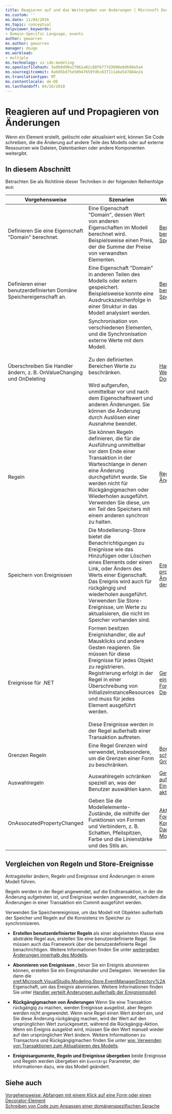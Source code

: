 ```yaml
---
title: Reagieren auf und das Weitergeben von Änderungen | Microsoft Docs
ms.custom: ''
ms.date: 11/04/2016
ms.topic: conceptual
helpviewer_keywords:
- Domain-Specific Language, events
author: gewarren
ms.author: gewarren
manager: douge
ms.workload:
- multiple
ms.technology: vs-ide-modeling
ms.openlocfilehash: 5e0b8d90a1f062a82c80f6777d3090e8db98e5a4
ms.sourcegitcommit: 6a9d5bd75e50947659fd6c837111a6a547884e2a
ms.translationtype: MT
ms.contentlocale: de-DE
ms.lasthandoff: 04/16/2018
---
```

# <a name="responding-to-and-propagating-changes"></a>Reagieren auf und Propagieren von Änderungen
Wenn ein Element erstellt, gelöscht oder aktualisiert wird, können Sie Code schreiben, die die Änderung auf andere Teile des Modells oder auf externe Ressourcen wie Dateien, Datenbanken oder andere Komponenten weitergibt.  
  
## <a name="in-this-section"></a>In diesem Abschnitt  
 Betrachten Sie als Richtlinie dieser Techniken in der folgenden Reihenfolge aus:  
  
|Vorgehensweise|Szenarien|Weitere Informationen|  
|---------------|---------------|--------------------------|  
|Definieren Sie eine Eigenschaft "Domain" berechnet.|Eine Eigenschaft "Domain", dessen Wert von anderen Eigenschaften im Modell berechnet wird. Beispielsweise einen Preis, der die Summe der Preise von verwandten Elementen.|[Berechnete und benutzerdefinierte Speichereigenschaften](../modeling/calculated-and-custom-storage-properties.md)|  
|Definieren einer benutzerdefinierten Domäne Speichereigenschaft an.|Eine Eigenschaft "Domain" in anderen Teilen des Modells oder extern gespeichert. Beispielsweise konnte eine Ausdruckszeichenfolge in einer Struktur in das Modell analysiert werden.|[Berechnete und benutzerdefinierte Speichereigenschaften](../modeling/calculated-and-custom-storage-properties.md)|  
|Überschreiben Sie Handler ändern, z. B. OnValueChanging und OnDeleting|Synchronisation von verschiedenen Elementen, und die Synchronisation externe Werte mit dem Modell.<br /><br /> Zu den definierten Bereichen Werte zu beschränken.<br /><br /> Wird aufgerufen, unmittelbar vor und nach dem Eigenschaftswert und anderen Änderungen. Sie können die Änderung durch Auslösen einer Ausnahme beendet.|[Handler für Wertänderungen von Domäneneigenschaften](../modeling/domain-property-value-change-handlers.md)|  
|Regeln|Sie können Regeln definieren, die für die Ausführung unmittelbar vor dem Ende einer Transaktion in der Warteschlange in denen eine Änderung durchgeführt wurde. Sie werden nicht für Rückgängigmachen oder Wiederholen ausgeführt. Verwenden Sie diese, um ein Teil des Speichers mit einem anderen synchron zu halten.|[Regeln propagieren Änderungen im Modell](../modeling/rules-propagate-changes-within-the-model.md)|  
|Speichern von Ereignissen|Die Modellierung-Store bietet die Benachrichtigungen zu Ereignisse wie das Hinzufügen oder Löschen eines Elements oder einen Link, oder Ändern des Werts einer Eigenschaft. Das Ereignis wird auch für rückgängig und wiederholen ausgeführt. Verwenden Sie Store-Ereignisse, um Werte zu aktualisieren, die nicht im Speicher vorhanden sind.|[Ereignishandler propagieren Änderungen außerhalb des Modells](../modeling/event-handlers-propagate-changes-outside-the-model.md)|  
|Ereignisse für .NET|Formen besitzen Ereignishandler, die auf Mausklicks und andere Gesten reagieren. Sie müssen für diese Ereignisse für jedes Objekt zu registrieren. Registrierung erfolgt in der Regel in einer Überschreibung von InitializeInstanceResources und muss für jedes Element ausgeführt werden.<br /><br /> Diese Ereignisse werden in der Regel außerhalb einer Transaktion auftreten.|[Gewusst wie: Abfangen eines Klicks auf eine Form oder einen Decorator](../modeling/how-to-intercept-a-click-on-a-shape-or-decorator.md)|  
|Grenzen Regeln|Eine Regel Grenzen wird verwendet, insbesondere, um die Grenzen einer Form zu beschränken.|[BoundsRules schränken Position und Größe von Formen ein](../modeling/boundsrules-constrain-shape-location-and-size.md)|  
|Auswahlregeln|Auswahlregeln schränken speziell an, was der Benutzer auswählen kann.|[Gewusst wie: Zugreifen auf die und Einschränken der aktuellen Auswahl](../modeling/how-to-access-and-constrain-the-current-selection.md)|  
|OnAssocatedPropertyChanged|Geben Sie die Modellelemente-Zustände, die mithilfe der Funktionen von Formen und Verbindern, z. B. Schatten, Pfeilspitzen, Farbe und die Linienstärke und des Stils an.|[Aktualisieren von Formen und Konnektoren zur Darstellung des Modells](../modeling/updating-shapes-and-connectors-to-reflect-the-model.md)|  
  
## <a name="comparing-rules-and-store-events"></a>**Vergleichen von Regeln und Store-Ereignisse**  
 Antragsteller ändern, Regeln und Ereignisse sind Änderungen in einem Modell führen.  
  
 Regeln werden in der Regel angewendet, auf die Endtransaktion, in der die Änderung aufgetreten ist, und Ereignisse werden angewendet, nachdem die Änderungen in einer Transaktion ein Commit ausgeführt werden.  
  
 Verwenden Sie Speicherereignisse, um das Modell mit Objekten außerhalb der Speicher und Regeln auf die Konsistenz im Speicher zu synchronisieren.  
  
-   **Erstellen benutzerdefinierter Regeln** als einer abgeleiteten Klasse eine abstrakte Regel aus, erstellen Sie eine benutzerdefinierte Regel. Sie müssen auch das Framework über die benutzerdefinierte Regel benachrichtigen. Weitere Informationen finden Sie unter [weitergeben Änderungen innerhalb des Modells](../modeling/rules-propagate-changes-within-the-model.md).  
  
-   **Abonnieren von Ereignissen** , bevor Sie ein Ereignis abonnieren können, erstellen Sie ein Ereignishandler und Delegaten. Verwenden Sie dann die <xref:Microsoft.VisualStudio.Modeling.Store.EventManagerDirectory%2A>Eigenschaft, um das Ereignis abonnieren. Weitere Informationen finden Sie unter [Handler verteilt Änderungen außerhalb der Ereignismodell](../modeling/event-handlers-propagate-changes-outside-the-model.md).  
  
-   **Rückgängigmachen von Änderungen** Wenn Sie eine Transaktion rückgängig zu machen, werden Ereignisse ausgelöst, aber Regeln werden nicht angewendet. Wenn eine Regel einen Wert ändert ein, und Sie diese Änderung rückgängig machen, wird der Wert auf den ursprünglichen Wert zurückgesetzt, während die Rückgängig-Aktion. Wenn ein Ereignis ausgelöst wird, müssen Sie den Wert manuell wieder auf den ursprünglichen Wert ändern. Weitere Informationen zu Transactons und Rückgängigmachen finden Sie unter [wie: Verwenden von Transaktionen zum Aktualisieren des Modells](../modeling/how-to-use-transactions-to-update-the-model.md).  
  
-   **Ereignisargumente, Regeln und Ereignisse übergeben** beide Ereignisse und Regeln werden übergeben ein `EventArgs` Parameter, der Informationen dazu, wie das Modell geändert.  
  
## <a name="see-also"></a>Siehe auch  
 [Vorgehensweise: Abfangen mit einem Klick auf eine Form oder einen Decorator-Element](../modeling/how-to-intercept-a-click-on-a-shape-or-decorator.md)   
 [Schreiben von Code zum Anpassen einer domänenspezifischen Sprache](../modeling/writing-code-to-customise-a-domain-specific-language.md)